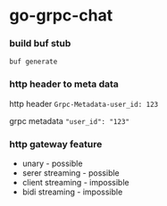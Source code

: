 # go-grpc-chat

### build buf stub
```buf generate```

### http header to meta data
http header
```Grpc-Metadata-user_id: 123```

grpc metadata
```"user_id": "123"```

### http gateway feature
- unary - possible
- serer streaming - possible
- client streaming - impossible
- bidi streaming - impossible
